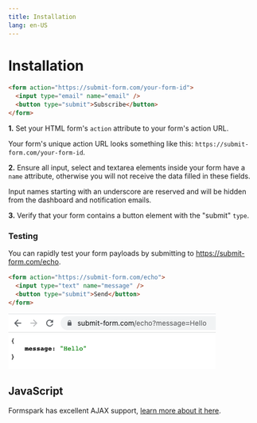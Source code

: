 ```yaml
---
title: Installation
lang: en-US
---
```


# Installation

```html
<form action="https://submit-form.com/your-form-id">
  <input type="email" name="email" />
  <button type="submit">Subscribe</button>
</form>
```

**1.** Set your HTML form's `action` attribute to your form's action URL.

Your form's unique action URL looks something like this: `https://submit-form.com/your-form-id`.

**2.** Ensure all input, select and textarea elements inside your form have a `name` attribute, otherwise you will not receive the data filled in these fields.

Input names starting with an underscore are reserved and will be hidden from the dashboard and notification emails.

**3.** Verify that your form contains a button element with the "submit" `type`.

### Testing

You can rapidly test your form payloads by submitting to https://submit-form.com/echo.

```html
<form action="https://submit-form.com/echo">
  <input type="text" name="message" />
  <button type="submit">Send</button>
</form>
```

![Echo](../.vuepress/public/submit-echo.png)

## JavaScript

Formspark has excellent AJAX support, [learn more about it here](/examples/ajax).
